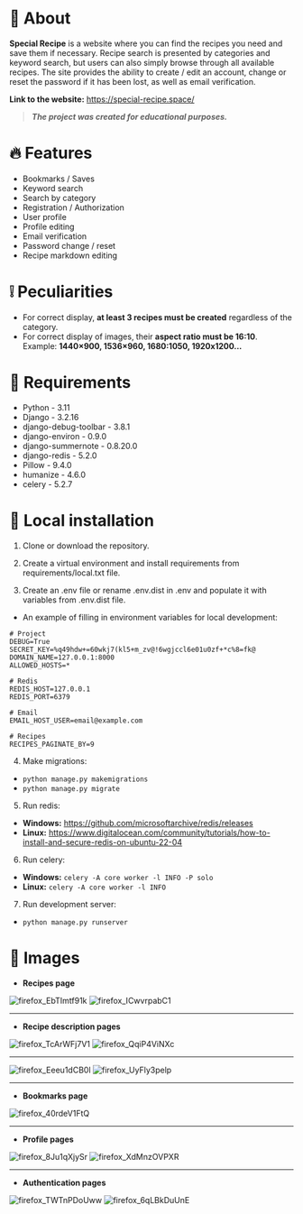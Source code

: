 # 📃 About

**Special Recipe** is a website where you can find the recipes you need and save them if necessary.
Recipe search is presented by categories and keyword search, but users can also simply browse through 
all available recipes.
The site provides the ability to create / edit an account, change or reset the password if it has been lost, 
as well as email verification.

**Link to the website:** https://special-recipe.space/

> ***The project was created for educational purposes.***

# 🔥 Features

* Bookmarks / Saves
* Keyword search
* Search by category
* Registration / Authorization
* User profile
* Profile editing
* Email verification
* Password change / reset
* Recipe markdown editing

# ❕ Peculiarities

* For correct display, **at least 3 recipes must be created** regardless of the category.
* For correct display of images, their **aspect ratio must be 16:10**. Example: **1440×900, 1536×960, 1680:1050, 1920x1200...**

# 📜 Requirements

* Python - 3.11
* Django - 3.2.16
* django-debug-toolbar - 3.8.1
* django-environ - 0.9.0
* django-summernote - 0.8.20.0
* django-redis - 5.2.0
* Pillow - 9.4.0
* humanize - 4.6.0
* celery - 5.2.7

# 💽 Local installation

1. Clone or download the repository.

2. Create a virtual environment and install requirements from requirements/local.txt file.

3. Create an .env file or rename .env.dist in .env and populate it with variables from .env.dist file.

* An example of filling in environment variables for local development:
```
# Project
DEBUG=True
SECRET_KEY=%q49hdw+=60wkj7(kl5+m_zv@!6wgjccl6e01u0zf+*c%8=fk@
DOMAIN_NAME=127.0.0.1:8000
ALLOWED_HOSTS=*

# Redis
REDIS_HOST=127.0.0.1
REDIS_PORT=6379

# Email
EMAIL_HOST_USER=email@example.com

# Recipes
RECIPES_PAGINATE_BY=9
```

4. Make migrations:
* `python manage.py makemigrations`
* `python manage.py migrate`

5. Run redis:

* **Windows:** https://github.com/microsoftarchive/redis/releases
* **Linux:** https://www.digitalocean.com/community/tutorials/how-to-install-and-secure-redis-on-ubuntu-22-04

6. Run celery:

* **Windows:** `celery -A core worker -l INFO -P solo`
* **Linux:** `celery -A core worker -l INFO`

7. Run development server:
* `python manage.py runserver`

# 🌄 Images
* **Recipes page**

![firefox_EbTImtf91k](https://user-images.githubusercontent.com/97694131/218304714-ae387f54-f6e1-4a38-986b-229b880d458a.png)
![firefox_ICwvrpabC1](https://user-images.githubusercontent.com/97694131/218304717-3e6eda9a-ec33-4248-8629-f37d46b2ea27.png)
<hr>

* **Recipe description pages**

![firefox_TcArWFj7V1](https://user-images.githubusercontent.com/97694131/218304936-0dd3ecc7-77c0-4b51-989b-189e22e14ee8.png)
![firefox_QqiP4ViNXc](https://user-images.githubusercontent.com/97694131/218304938-12f614eb-eefc-45c2-9f08-b390f473c2ac.png)
<hr>

![firefox_Eeeu1dCB0l](https://user-images.githubusercontent.com/97694131/218304946-fdfdf99a-7a91-4c9f-a6b4-10dbf952c597.png)
![firefox_UyFly3pelp](https://user-images.githubusercontent.com/97694131/218304952-a97b776b-4081-485c-9a22-034ebd15fb15.png)
<hr>

* **Bookmarks page**

![firefox_40rdeV1FtQ](https://user-images.githubusercontent.com/97694131/218304895-655a1529-108d-4a5d-832d-6adbaa7bdaa3.png)
<hr>

* **Profile pages**

![firefox_8Ju1qXjySr](https://user-images.githubusercontent.com/97694131/218304973-4398f787-2241-4ec9-bfb8-85ecd3b0f8f3.png)
![firefox_XdMnzOVPXR](https://user-images.githubusercontent.com/97694131/218304974-1d301bd9-2c2a-4a21-b199-4e8150084144.png)
<hr>

* **Authentication pages**

![firefox_TWTnPDoUww](https://user-images.githubusercontent.com/97694131/218304986-d633adce-fea7-42da-b7d9-2aa6dd0e149c.png)
![firefox_6qLBkDuUnE](https://user-images.githubusercontent.com/97694131/218304988-07cc498c-ad37-451e-a439-378e480dbe0c.png)
